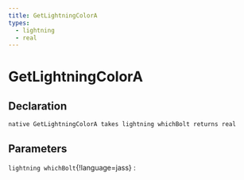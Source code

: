 ```yaml
---
title: GetLightningColorA
types:
  - lightning
  - real
---
```


# GetLightningColorA

## Declaration

```jass
native GetLightningColorA takes lightning whichBolt returns real
```

## Parameters
`lightning whichBolt`{!language=jass}
: 
